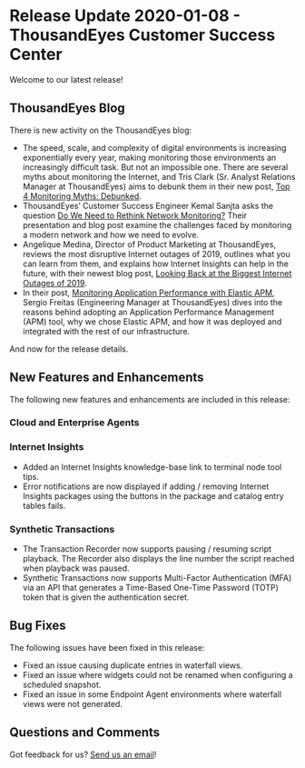 # Release Update 2020-01-08 - ThousandEyes Customer Success Center

Welcome to our latest release!

## ThousandEyes Blog

 There is new activity on the ThousandEyes blog:

* The speed, scale, and complexity of digital environments is increasing exponentially every year, making monitoring those environments an increasingly difficult task. But not an impossible one. There are several myths about monitoring the Internet, and Tris Clark \(Sr. Analyst Relations Manager at ThousandEyes\) aims to debunk them in their new post, [Top 4 Monitoring Myths: Debunked](https://blog.thousandeyes.com/top-4-monitoring-myths-debunked/).
* ThousandEyes’ Customer Success Engineer Kemal Sanjta asks the question [Do We Need to Rethink Network Monitoring?](https://blog.thousandeyes.com/do-we-need-to-rethink-network-monitoring/) Their presentation and blog post examine the challenges faced by monitoring a modern network and how we need to evolve.
* Angelique Medina, Director of Product Marketing at ThousandEyes, reviews the most disruptive Internet outages of 2019, outlines what you can learn from them, and explains how Internet Insights can help in the future, with their newest blog post, [Looking Back at the Biggest Internet Outages of 2019](https://blog.thousandeyes.com/looking-back-biggest-internet-outages-2019/).
* In their post, [Monitoring Application Performance with Elastic APM](https://blog.thousandeyes.com/monitoring-application-performance-elastic-apm/), Sergio Freitas \(Engineering Manager at ThousandEyes\) dives into the reasons behind adopting an Application Performance Management \(APM\) tool, why we chose Elastic APM, and how it was deployed and integrated with the rest of our infrastructure.

And now for the release details.

## New Features and Enhancements

 The following new features and enhancements are included in this release:

### Cloud and Enterprise Agents

### Internet Insights

* Added an Internet Insights knowledge-base link to terminal node tool tips.
* Error notifications are now displayed if adding / removing Internet Insights packages using the buttons in the package and catalog entry tables fails.

### Synthetic Transactions

* The Transaction Recorder now supports pausing / resuming script playback. The Recorder also displays the line number the script reached when playback was paused.
* Synthetic Transactions now supports Multi-Factor Authentication \(MFA\) via an API that generates a Time-Based One-Time Password \(TOTP\) token that is given the authentication secret.

## Bug Fixes

 The following issues have been fixed in this release:

* Fixed an issue causing duplicate entries in waterfall views.
* Fixed an issue where widgets could not be renamed when configuring a scheduled snapshot.
* Fixed an issue in some Endpoint Agent environments where waterfall views were not generated.

## Questions and Comments

Got feedback for us? [Send us an email](mailto:support@thousandeyes.com?subject=2020-01-08+Release+Update)!

